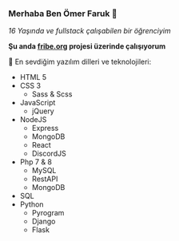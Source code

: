 ### Merhaba Ben Ömer Faruk 👋

_16 Yaşında ve fullstack çalışabilen bir öğrenciyim_

**Şu anda [fribe.org](https://fribe.org) projesi üzerinde çalışıyorum**

🚀 En sevdiğim yazılım dilleri ve teknolojileri:
- HTML 5
- CSS 3
  - Sass & Scss
- JavaScript
  - jQuery
- NodeJS
  - Express
  - MongoDB
  - React
  - DiscordJS
- Php 7 & 8
  - MySQL
  - RestAPI
  - MongoDB
- SQL
- Python
  - Pyrogram
  - Django
  - Flask
